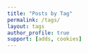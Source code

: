```yaml
---
title: "Posts by Tag"
permalink: /tags/
layout: tags
author_profile: true
support: [adds, cookies]
---
```

